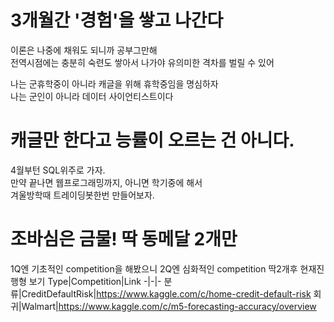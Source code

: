 # 3개월간 '경험'을 쌓고 나간다
이론은 나중에 채워도 되니까 공부그만해<br>
전역시점에는 충분히 숙련도 쌓아서 나가야 유의미한 격차를 벌릴 수 있어<br>

나는 군휴학중이 아니라 캐글을 위해 휴학중임을 명심하자<br>
나는 군인이 아니라 데이터 사이언티스트이다<br>

# 캐글만 한다고 능률이 오르는 건 아니다.
4월부턴 SQL위주로 가자.<br>
만약 끝나면 웹프로그래밍까지, 아니면 학기중에 해서<br> 
겨울방학때 트레이딩봇한번 만들어보자.<br>

# 조바심은 금물! 딱 동메달 2개만
1Q엔 기초적인 competition을 해봤으니
2Q엔 심화적인 competition 딱2개후 현재진행형 보기
Type|Competition|Link
-|-|-
분류|CreditDefaultRisk|https://www.kaggle.com/c/home-credit-default-risk
회귀|Walmart|https://www.kaggle.com/c/m5-forecasting-accuracy/overview
